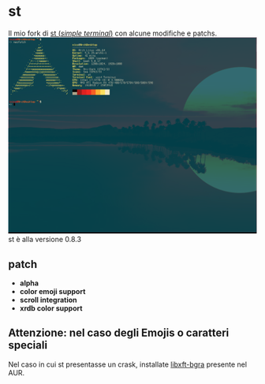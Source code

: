 # st
Il mio fork di <a href="https://st.suckless.org">st (*simple terminal*)</a> con alcune modifiche e patchs.
<img src="https://raw.githubusercontent.com/NF02/st/master/screenshot.png">
st è alla versione 0.8.3
## patch
- **alpha**
- **color emoji support**
- **scroll integration**
- **xrdb color support**
## Attenzione: nel caso degli Emojis o caratteri speciali
Nel caso in cui st presentasse un crask, installate <a href="https://aur.archlinux.org/packages/libxft-bgra/">libxft-bgra</a> presente nel AUR.
